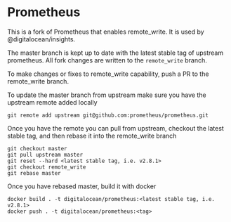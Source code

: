 # Prometheus 

This is a fork of Prometheus that enables remote_write. It is used by @digitalocean/insights.

The master branch is kept up to date with the latest stable tag of upstream prometheus. All fork changes are written to
the `remote_write` branch. 

To make changes or fixes to remote_write capability, push a PR to the remote_write branch.

To update the master branch from upstream make sure you have the upstream remote added locally

```
git remote add upstream git@github.com:prometheus/prometheus.git
```

Once you have the remote you can pull from upstream, checkout the latest stable tag, and then rebase it into
the remote_write branch

```
git checkout master
git pull upstream master
git reset --hard <latest stable tag, i.e. v2.8.1>
git checkout remote_write
git rebase master
```

Once you have rebased master, build it with docker

```
docker build . -t digitalocean/prometheus:<latest stable tag, i.e. v2.8.1>
docker push . -t digitalocean/prometheus:<tag>
```
